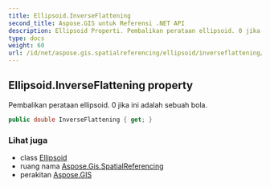 ```yaml
---
title: Ellipsoid.InverseFlattening
second_title: Aspose.GIS untuk Referensi .NET API
description: Ellipsoid Properti. Pembalikan perataan ellipsoid. 0 jika ini adalah sebuah bola.
type: docs
weight: 60
url: /id/net/aspose.gis.spatialreferencing/ellipsoid/inverseflattening/
---
```

## Ellipsoid.InverseFlattening property

Pembalikan perataan ellipsoid. 0 jika ini adalah sebuah bola.

```csharp
public double InverseFlattening { get; }
```

### Lihat juga

* class [Ellipsoid](../)
* ruang nama [Aspose.Gis.SpatialReferencing](../../ellipsoid/)
* perakitan [Aspose.GIS](../../../)


